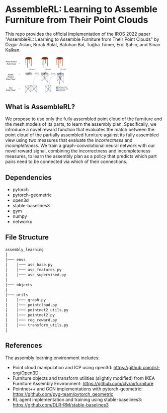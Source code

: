 # AssembleRL: Learning to Assemble Furniture from Their Point Clouds

This repo provides the official implementation of the IROS 2022 paper "AssembleRL: Learning to Assemble Furniture from Their Point Clouds" by  
Özgür Aslan, Burak Bolat, Batuhan Bal, Tuğba Tümer, Erol Şahin, and Sinan Kalkan.

<img src="docs/imgs/intro.png" alt="intro" width="40%"/>

## What is AssembleRL?

We propose to use only the fully assembled point cloud of the furniture and the mesh models of its parts, to learn the assembly plan. Specifically, we introduce a novel reward function that evaluates the match between the point cloud of the partially assembled furniture against its fully assembled view using two measures that evaluate the *incorrectness* and *incompleteness*. We train a graph-convolutional neural network with our novel reward signal, combining the incorrectness and incompleteness measures, to learn the assembly plan as a policy that predicts which part pairs need to be connected via which of their connections. 

## Dependencies
- pytorch
- pytorch-geometric
- open3d
- stable-baselines3
- gym
- numpy
- networkx

## File Structure
```
assembly_learning
│
│─── envs
│    │─── asc_base.py
│    │─── asc_features.py
│    │─── asc_supervised.py
│
│─── objects
│
│─── utils
│    │─── graph.py
│    │─── pointcloud.py
│    │─── pointnet2_utils.py
│    │─── pointnet2.py
│    │─── reg_reward.py
│    │─── transform_utils.py
│

```
## References

The assembly learning environment includes:
- Point cloud manipulation and ICP using open3d: https://github.com/isl-org/Open3D
- Furniture objects and transform utilities (slightly modified) from IKEA Furniture Assembly Environment: https://github.com/clvrai/furniture
- Pointnet++ and GCN implementations with pytorch-geometric: https://github.com/pyg-team/pytorch_geometric 
- RL agent implementation and training using stable-baselines3: https://github.com/DLR-RM/stable-baselines3 
